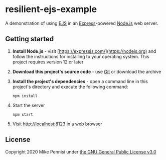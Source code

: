 # resilient-ejs-example

A demonstration of using [EJS](https://ejs.co/) in an
[Express](https://expressjs.com/)-powered [Node.js](https://nodejs.org) web
server.

## Getting started

1. **Install Node.js** - visit [https://expressjs.com/](https://nodejs.org) and
   follow the instructions for installing to your operating system. This
   project requires version 12 or later
2. **Download this project's source code** - use [Git](https://git-scm.com/) or
   download the archive
3. **Install the project's dependencies** - open a command line in this
   project's directory and execute the following command:

       npm install

4. Start the server

       npm start

5. Visit [http://localhost:8123](http://localhost:8123) in a web browser

## License

Copyright 2020 Mike Pennisi under [the GNU General Public License
v3.0](https://www.gnu.org/licenses/gpl-3.0.html)
